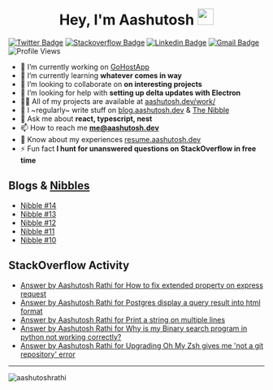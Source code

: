 

<h1 align="center">Hey, I'm Aashutosh  <img src="https://files.aashutosh.dev/hey.gif" width="32"></h1>

[![Twitter Badge](https://img.shields.io/badge/-@AashutoshRathi-1ca0f1?style=flat-square&labelColor=1ca0f1&logo=twitter&logoColor=white&link=https://twitter.com/AashutoshRathi)](https://twitter.com/AashutoshRathi) 
[![Stackoverflow Badge](https://img.shields.io/badge/-aashutoshrathi-f48024?style=flat-square&labelColor=f48024&logo=stackoverflow&logoColor=white&link=https://stackoverflow.com/users/7326407/aashutosh-rathi)](https://stackoverflow.com/users/7326407/aashutosh-rathi)
[![Linkedin Badge](https://img.shields.io/badge/-aashutoshrathi-blue?style=flat-square&logo=Linkedin&logoColor=white&link=https://www.linkedin.com/in/aashutoshrathi/)](https://www.linkedin.com/in/aashutoshrathi/)
[![Gmail Badge](https://img.shields.io/badge/-me@aashutosh.dev-c14438?style=flat-square&logo=Gmail&logoColor=white&link=mailto:me@aashutosh.dev)](mailto:me@aashutosh.dev)
![Profile Views](https://komarev.com/ghpvc/?username=aashutoshrathi&label=Profile%20views&color=0e75b6&style=flat-square)

<!-- <p align="left"> <a href="https://github.com/ryo-ma/github-profile-trophy"><img src="https://github-profile-trophy.vercel.app/?username=aashutoshrathi&theme=onedark" alt="aashutoshrathi" /></a> </p> -->

- 🔭 I’m currently working on [GoHostApp](https://web.gohost.app/)
- 🌱 I’m currently learning **whatever comes in way**
- 👯 I’m looking to collaborate on **on interesting projects**
- 🤝 I’m looking for help with **setting up delta updates with Electron**
- 👨‍💻 All of my projects are available at [aashutosh.dev/work/](https://aashutosh.dev/work/)
- 📝 I ~regularly~ write stuff on [blog.aashutosh.dev](https://blog.aashutosh.dev) & [The Nibble](https://nibbles.dev)
- 💬 Ask me about **react, typescript, nest**
- 📫 How to reach me **me@aashutosh.dev**
- 📄 Know about my experiences [resume.aashutosh.dev](https://resume.aashutosh.dev)
- ⚡ Fun fact **I hunt for unanswered questions on StackOverflow in free time**

## Blogs & [Nibbles](https://nibbles.dev)
<!-- BLOGS:START -->
- [Nibble #14](https://thenibble.substack.com/p/14)
- [Nibble #13](https://thenibble.substack.com/p/13)
- [Nibble #12](https://thenibble.substack.com/p/12)
- [Nibble #11](https://thenibble.substack.com/p/11)
- [Nibble #10](https://thenibble.substack.com/p/10)
<!-- BLOGS:END -->

## StackOverflow Activity
<!-- STACKOVERFLOW:START -->
- [Answer by Aashutosh Rathi for How to fix extended property on express request](https://stackoverflow.com/questions/71905220/how-to-fix-extended-property-on-express-request/71905279#71905279)
- [Answer by Aashutosh Rathi for Postgres display a query result into html format](https://stackoverflow.com/questions/44841059/postgres-display-a-query-result-into-html-format/63392721#63392721)
- [Answer by Aashutosh Rathi for Print a string on multiple lines](https://stackoverflow.com/questions/61789943/print-a-string-on-multiple-lines/61790099#61790099)
- [Answer by Aashutosh Rathi for Why is my Binary search program in python not working correctly?](https://stackoverflow.com/questions/61652044/why-is-my-binary-search-program-in-python-not-working-correctly/61652106#61652106)
- [Answer by Aashutosh Rathi for Upgrading Oh My Zsh gives me &#39;not a git repository&#39; error](https://stackoverflow.com/questions/33486633/upgrading-oh-my-zsh-gives-me-not-a-git-repository-error/61044295#61044295)
<!-- STACKOVERFLOW:END -->

<hr />
<p><img align="center" src="https://github-readme-streak-stats.herokuapp.com/?user=aashutoshrathi&" alt="aashutoshrathi" /></p>


